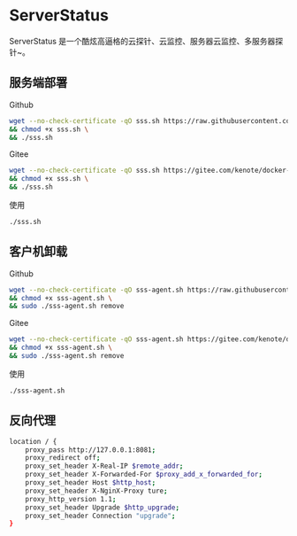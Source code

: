 # ServerStatus

ServerStatus 是一个酷炫高逼格的云探针、云监控、服务器云监控、多服务器探针~。

## 服务端部署

Github

```bash
wget --no-check-certificate -qO sss.sh https://raw.githubusercontent.com/kenote/docker-compose/main/serverstatus/help.sh \
&& chmod +x sss.sh \
&& ./sss.sh
```

Gitee

```bash
wget --no-check-certificate -qO sss.sh https://gitee.com/kenote/docker-compose/raw/main/serverstatus/help.sh \
&& chmod +x sss.sh \
&& ./sss.sh
```

使用

```bash
./sss.sh
```

## 客户机卸载

Github

```bash
wget --no-check-certificate -qO sss-agent.sh https://raw.githubusercontent.com/kenote/docker-compose/main/serverstatus/agent.sh \
&& chmod +x sss-agent.sh \
&& sudo ./sss-agent.sh remove
```

Gitee

```bash
wget --no-check-certificate -qO sss-agent.sh https://gitee.com/kenote/docker-compose/raw/main/serverstatus/agent.sh \
&& chmod +x sss-agent.sh \
&& sudo ./sss-agent.sh remove
```

使用

```bash
./sss-agent.sh
```

##  反向代理

```bash
location / {
    proxy_pass http://127.0.0.1:8081;
    proxy_redirect off;
    proxy_set_header X-Real-IP $remote_addr;
    proxy_set_header X-Forwarded-For $proxy_add_x_forwarded_for;
    proxy_set_header Host $http_host;
    proxy_set_header X-NginX-Proxy ture;
    proxy_http_version 1.1;
    proxy_set_header Upgrade $http_upgrade;
    proxy_set_header Connection "upgrade";
}
```